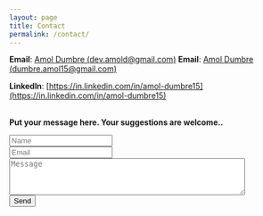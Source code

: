 ```yaml
---
layout: page
title: Contact
permalink: /contact/
---
```

<!-- action="https://formspree.io/mgenzqwk" -->

**Email**: [Amol Dumbre (dev.amold@gmail.com)](mailto:dev.amold@gmail.com)
**Email**: [Amol Dumbre (dumbre.amol15@gmail.com)](mailto:dumbre.amol15@gmail.com)

**LinkedIn**: [https://in.linkedin.com/in/amol-dumbre15](https://in.linkedin.com/in/amol-dumbre15)
<br /><br />

<label><b>Put your message here. Your suggestions are welcome..</b></label>
<form action="https://formspree.io/mgenzqwk" method="POST">
  <input type="text" name="name" placeholder="Name" required="required"><br />
  <input type="email" name="_replyto" placeholder="Email" required><br />
  <textarea id="w3review" name="message" rows="4" cols="50" placeholder="Message" required=""></textarea><br/>
  <input type="submit" value="Send">
</form>
